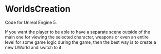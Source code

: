 # WorldsCreation
Code for Unreal Engine 5.

If you want the player to be able to have a separate scene outside of the main one for viewing the selected character, weapons or even an entire level for some game logic during the game, then the best way is to create a new UWorld and switch to it.
